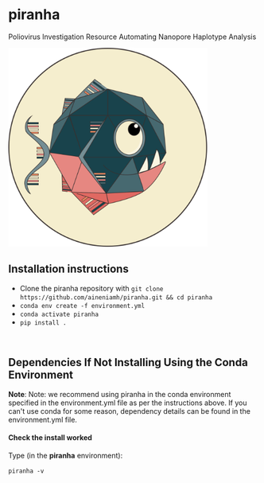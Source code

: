 # piranha

Poliovirus Investigation Resource Automating Nanopore Haplotype Analysis

<img src="./docs/piranha.svg" width="400">


## Installation instructions
-  Clone the piranha repository with `git clone https://github.com/aineniamh/piranha.git && cd piranha`
-  `conda env create -f environment.yml`
-  `conda activate piranha`
-  `pip install . `

<br>
<h2>Dependencies If <strong>Not</strong> Installing Using the Conda Environment</h2>

<p>
<strong>Note</strong>: Note: we recommend using piranha in the conda environment specified in the environment.yml file as per the instructions above. If you can't use conda for some reason, dependency details can be found in the environment.yml file.
</p>

<h4>Check the install worked</h4>
<p>Type (in the <strong>piranha</strong> environment):</p>

	piranha -v
<br>
<br>

